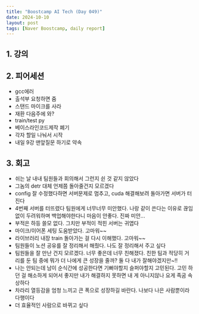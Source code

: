 ```yaml
---
title: "Boostcamp AI Tech (Day 049)"
date: 2024-10-10
layout: post
tags: [Naver Boostcamp, daily report]
---
```

## 1. 강의

## 2. 피어세션
- gcc에러
- 출석부 요청하면 줌
- 스탠드 마이크를 사라
- 재환 다음주에 와?
- train/test py
- 베이스라인코드제작 폐기
- 각자 할일 나눠서 시작
- 내일 9강 맨앞질문 하기로 약속

## 3. 회고
- 쉬는 날 내내 팀원들과 회의해서 그런지 쉰 것 같지 않았다
- 그놈의 detr 대체 언제쯤 돌아줄건지 모르겠다
- config 잘 수정했다하면 서버문제로 멈추고, cuda 해결해보려 돌아가면 서버가 터진다
- 4번째 서버를 터뜨렸다 팀원에게 너무너무 미안했다. 나랑 같이 쓴다는 이유로 끊임없이 두려워하며 백업해야한다니 마음이 안좋다. 진짜 미안...
- 부적은 하등 쓸모 없다. 그치만 부적이 적힌 서버는 귀엽다
- 마이크/이어폰 세팅 도움받았다. 고마워~~
- 라이브러리 내장 train 돌아가는 걸 다시 이해했다. 고마워~~
- 팀원들이 노션 공유를 잘 정리해서 해줬다. 나도 잘 정리해서 주고 싶다
- 팀원들을 잘 만난 건지 모르겠다. 너무 좋은데 너무 친해졌다. 친한 팀과 적당히 거리를 둔 팀 중에 뭐가 더 나에게 큰 성장을 줄까? 둘 다 내가 잘해야겠지만~!!
- 나는 안되는데 남이 순식간에 성공한다면 기뻐야할지 슬퍼야할지 고민된다. 고민 하던 걸 해소하게 되어서 좋지만 내가 해결하지 못하면 내 게 아니지않나 요게 족굼 속상하다
- 차라리 열등감을 엄청 느끼고 큰 폭으로 성장하길 바란다. 나보다 나은 사람뿐이라 다행이다
- 더 효율적인 사람으로 바뀌고 싶다
